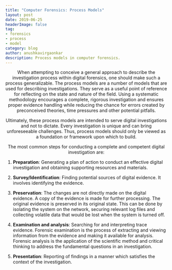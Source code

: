 ```yaml
---
title: "Computer Forensics: Process Models"  
layout: post  
date: 2019-06-25  
headerImage: false
tag:
- forensics
- process
- model  
category: blog  
author: anushkavirgaonkar  
description: Process models in computer forensics.
---
```

<p align="center">
When attempting to conceive a general approach to describe the investigation process within digital forensics, one should make such a process generalizable. The process models are a number of models that are used for describing investigations. They serve as a useful point of reference for reflecting on the state and nature of the field. Using a systematic methodology encourages a complete, rigorous investigation and ensures proper evidence handling while reducing the chance for errors created by preconceived theories, time pressures and other potential pitfalls.  
</p>
<p align="center">
Ultimately, these process models are intended to serve digital investigations and not to dictate. Every investigation is unique and can bring unforeseeable challenges. Thus, process models should only be viewed as a foundation or framework upon which to build. 
</p>
<p align="center">
The most common steps for conducting a complete and competent digital investigation are:
</p>

1. **Preparation**: Generating a plan of action to conduct an effective digital investigation and obtaining supporting resources and materials.

2. **Survey/Identification**: Finding potential sources of digital evidence. It involves identifying the evidence.

3. **Preservation**: The changes are not directly made on the digital evidence. A copy of the evidence is made for further processing. The original evidence is preserved in its original state. This can be done by isolating the system on the network, securing relevant log files and collecting volatile data that would be lost when the system is turned off.

4. **Examination and analysis**: Searching for and interpreting trace evidence. Forensic examination is the process of extracting and viewing information from the evidence and making it available for analysis. Forensic analysis is the application of the scientific method and critical thinking to address the fundamental questions in an investigation.

5. **Presentation**: Reporting of findings in a manner which satisfies the context of the investigation.
